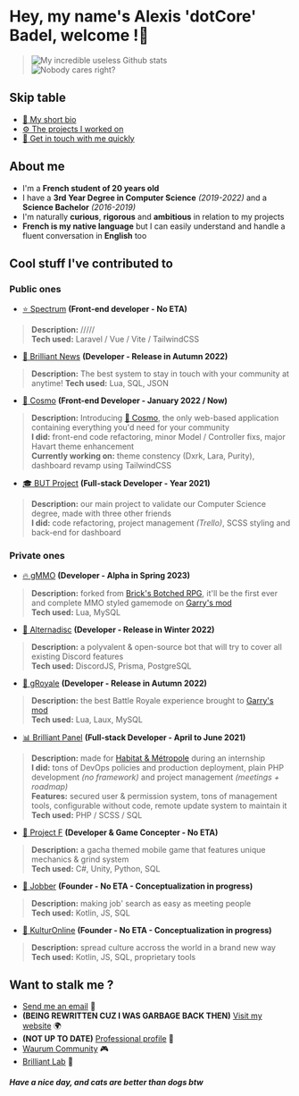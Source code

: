 # Hey, my name's Alexis 'dotCore' Badel, welcome !👋
> ![My incredible useless Github stats](https://github-readme-stats.vercel.app/api?username=dotCore-off&count_private=true&theme=tokyonight)  
> ![Nobody cares right?](https://github-profile-trophy.vercel.app/?username=dotCore-off)

## Skip table
- [👤 My short bio](#about-me)
- [⚙️ The projects I worked on](#cool-stuff-ive-contributed-to)
- [📨 Get in touch with me quickly](#want-to-stalk-me-)

## About me 
- I'm a **French student of 20 years old**
- I have a **3rd Year Degree in Computer Science** *(2019-2022)* and a **Science Bachelor** *(2016-2019)*
- I'm naturally **curious**, **rigorous** and **ambitious** in relation to my projects
- **French is my native language** but I can easily understand and handle a fluent conversation in **English** too

## Cool stuff I've contributed to
### Public ones
- [⭐️ Spectrum](#) **(Front-end developer - No ETA)**
> **Description:** /////  
> **Tech used:** Laravel / Vue / Vite / TailwindCSS
- [📰 Brilliant News](https://www.gmodstore.com/market/view/brilliant-news) **(Developer - Release in Autumn 2022)**
> **Description:** The best system to stay in touch with your community at anytime!
> **Tech used:** Lua, SQL, JSON
- [🧊 Cosmo](https://cosmo.dotcore-lab.net) **(Front-end Developer - January 2022 / Now)**
> **Description:** Introducing [🧊 Cosmo](https://www.gmodstore.com/market/view/cosmo-the-all-in-one-suite), the only web-based application containing everything you'd need for your community  
> **I did:** front-end code refactoring, minor Model / Controller fixs, major Havart theme enhancement  
> **Currently working on:** theme constency (Dxrk, Lara, Purity), dashboard revamp using TailwindCSS
- [🎓 BUT Project](http://nureg.fr/#/) **(Full-stack Developer - Year 2021)**
> **Description:** our main project to validate our Computer Science degree, made with three other friends  
> **I did:** code refactoring, project management *(Trello)*, SCSS styling and back-end for dashboard
### Private ones
- [🔥 gMMO](https://github.com/Waurum-Studio/gmmo) **(Developer - Alpha in Spring 2023)**
> **Description:** forked from [Brick's Botched RPG](https://github.com/louiefox/botched-rpg), it'll be the first ever and complete MMO styled gamemode on [Garry's mod](https://gmod.facepunch.com/)  
> **Tech used:** Lua, MySQL
- [🤖 Alternadisc](#) **(Developer - Release in Winter 2022)**
> **Description:** a polyvalent & open-source bot that will try to cover all existing Discord features  
> **Tech used:** DiscordJS, Prisma, PostgreSQL
- [👑 gRoyale](#) **(Developer - Release in Autumn 2022)**
> **Description:** the best Battle Royale experience brought to [Garry's mod](https://gmod.facepunch.com/)  
> **Tech used:** Lua, Laux, MySQL
- [📊 Brilliant Panel](https://github.com/dotCore-off/brilliant-panel) **(Full-stack Developer - April to June 2021)**
> **Description:** made for [Habitat & Métropole](https://www.habitat-metropole.fr/) during an internship  
> **I did:** tons of DevOps policies and production deployment, plain PHP development *(no framework)* and project management *(meetings + roadmap)*  
> **Features:** secured user & permission system, tons of management tools, configurable without code, remote update system to maintain it  
> **Tech used:** PHP / SCSS / SQL
- [🌊 Project F](#) **(Developer & Game Concepter - No ETA)**
> **Description:** a gacha themed mobile game that features unique mechanics & grind system  
> **Tech used:** C#, Unity, Python, SQL
- [🚀 Jobber](#) **(Founder - No ETA - Conceptualization in progress)**
> **Description:** making job' search as easy as meeting people   
> **Tech used:** Kotlin, JS, SQL
- [📼 KulturOnline](#) **(Founder - No ETA - Conceptualization in progress)**
> **Description:** spread culture accross the world in a brand new way  
> **Tech used:** Kotlin, JS, SQL, proprietary tools

## Want to stalk me ?
- [Send me an email](mailto:contact@dotcore-lab.net) 📧
- **(BEING REWRITTEN CUZ I WAS GARBAGE BACK THEN)** [Visit my website](https://dotcore-lab.net) 🌍
- **(NOT UP TO DATE)** [Professional profile](https://www.linkedin.com/in/alexis-badel-795819205/) 📑
- [Waurum Community](https://gmod.waurum.net/) 🎮
- [Brilliant Lab](#) 🏢

##### Have a nice day, and cats are better than dogs btw

